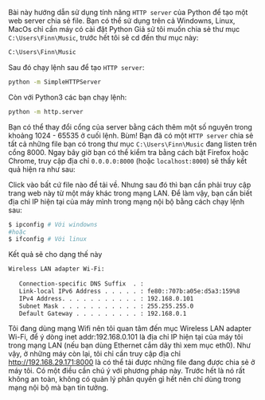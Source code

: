 Bài này hướng dẫn sử dụng tính năng `HTTP server` của Python để tạo một web server chia sẻ file.
Bạn có thể sử dụng trên cả Windowns, Linux, MacOs chỉ cần máy có cài đặt Python
Giả sử tôi muốn chia sẻ thư mục `C:\Users\Finn\Music`, trước hết tôi sẽ cd đến thư mục này:
```sh
C:\Users\Finn\Music
```
Sau đó chạy lệnh sau để tạo `HTTP server`:

```sh
python -m SimpleHTTPServer
```
Còn với Python3 các bạn chạy lệnh:
```sh
python -m http.server
```
Bạn có thể thay đổi cổng của server bằng cách thêm một số nguyên trong khoảng 1024 - 65535 ở cuối lệnh.
Bùm! Bạn đã có một `HTTP server` chia sẻ tất cả những file bạn có trong thư mục `C:\Users\Finn\Music` đang listen trên cổng 8000. Ngay bây giờ bạn có thể kiểm tra bằng cách bật Firefox hoặc Chrome, truy cập địa chỉ `0.0.0.0:8000` (hoặc `localhost:8000`) sẽ thấy kết quả hiện ra như sau:

Click vào bất cứ file nào để tải về.
Nhưng sau đó thì bạn cần phải truy cập trang web này từ một máy khác trong mạng LAN. Để làm vậy, bạn cần biết địa chỉ IP hiện tại của máy mình trong mạng nội bộ bằng cách chạy lệnh sau:
```sh
$ ipconfig # Với windowns
#hoặc
$ ifconfig # Với linux
```
Kết quả sẽ cho dạng thế này
```sh
Wireless LAN adapter Wi-Fi:                                       
                                                                  
   Connection-specific DNS Suffix  . :                            
   Link-local IPv6 Address . . . . . : fe80::707b:a05e:d5a3:159%8 
   IPv4 Address. . . . . . . . . . . : 192.168.0.101              
   Subnet Mask . . . . . . . . . . . : 255.255.255.0              
   Default Gateway . . . . . . . . . : 192.168.0.1                
```
Tôi đang dùng mạng Wifi nên tôi quan tâm đến mục Wireless LAN adapter Wi-Fi, để ý dòng inet addr:192.168.0.101 là địa chỉ IP hiện tại của máy tôi trong mạng LAN (nếu bạn dùng Ethernet cắm dây thì xem mục eth0).
Như vậy, ở những máy còn lại, tôi chỉ cần truy cập địa chỉ http://192.168.29.171:8000 là có thể tải được những file đang được chia sẻ ở máy tôi.
Có một điều cần chú ý với phương pháp này. Trước hết là nó rất không an toàn, không có quản lý phân quyền gì hết nên chỉ dùng trong mạng nội bộ mà bạn tin tưởng.
